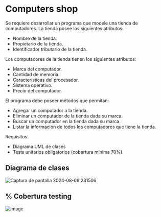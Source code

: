 # Computers shop

Se requiere desarrollar un programa que modele una tienda de computadores. La tienda posee los siguientes atributos:
- Nombre de la tienda.
- Propietario de la tienda.
- Identificador tributario de la tienda.

Los computadores de la tienda tienen los siguientes atributos:
- Marca del computador.
- Cantidad de memoria.
- Características del procesador.
- Sistema operativo.
- Precio del computador.

El programa debe poseer métodos que permitan:
- Agregar un computador a la tienda.
- Eliminar un computador de la tienda dada su marca.
- Buscar un computador en la tienda dada su marca.
- Listar la información de todos los computadores que tiene la tienda.

Requisitos:
- Diagrama UML de clases
- Tests unitarios obligatorios (cobertura mínima 70%)

## Diagrama de clases 

![Captura de pantalla 2024-08-09 231506](https://github.com/user-attachments/assets/e72ef401-b1a0-4243-acdd-3ac0259006ea)

## % Cobertura testing

![image](https://github.com/user-attachments/assets/e2bf5ec8-5f45-4e75-a164-0a2f144e885b)
